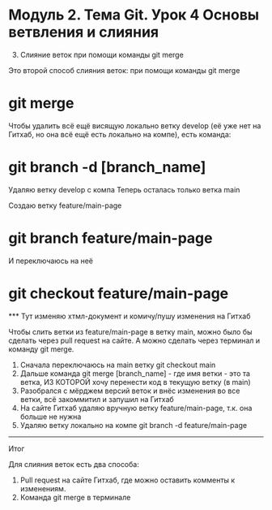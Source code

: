 # Модуль 2. Тема Git. Урок 4 Основы ветвления и слияния

3. Слияние веток при помощи команды git merge


Это второй способ слияния веток: при помощи команды git merge
# git merge

Чтобы удалить всё ещё висящую локально ветку develop (её уже нет на Гитхаб, но она всё ещё есть локально на компе), есть команда:
# git branch -d [branch_name]
Удаляю ветку develop с компа
Теперь осталась только ветка main

Создаю ветку feature/main-page
# git branch feature/main-page
И переключаюсь на неё
# git checkout feature/main-page

*** Тут изменяю хтмл-документ и комичу/пушу изменения на Гитхаб


Чтобы слить ветки из feature/main-page в ветку main, можно было бы сделать через pull request на сайте.
А можно сделать через терминал и команду git merge.


1. Сначала переключаюсь на main ветку git checkout main
2. Дальше команда git merge [branch_name] - где имя ветки - это та ветка, ИЗ КОТОРОЙ хочу перенести код в текущую ветку (в main)
3. Разобрался с мёрджем версий веток и внёс изменения во все ветки, всё закоммитил и запушил на Гитхаб
4. На сайте Гитхаб удаляю вручную ветку feature/main-page, т.к. она больше не нужна
5. Удаляю ветку локально на компе git branch -d feature/main-page



_____

Итог

Для слияния веток есть два способа:
1. Pull request на сайте Гитхаб, где можно оставить комменты к изменениям.
2. Команда git merge в терминале